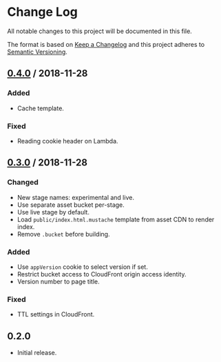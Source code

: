 # Change Log

All notable changes to this project will be documented in this file.

The format is based on [Keep a Changelog](https://keepachangelog.com/)
and this project adheres to [Semantic Versioning](https://semver.org/).

## [0.4.0] / 2018-11-28

### Added

- Cache template.

### Fixed

- Reading cookie header on Lambda.

## [0.3.0] / 2018-11-28

### Changed

- New stage names: experimental and live.
- Use separate asset bucket per-stage.
- Use live stage by default.
- Load `public/index.html.mustache` template from asset CDN to render index.
- Remove `.bucket` before building.

### Added

- Use `appVersion` cookie to select version if set.
- Restrict bucket access to CloudFront origin access identity.
- Version number to page title.

### Fixed

- TTL settings in CloudFront.

## 0.2.0

- Initial release.

[Unreleased]: https://github.com/immutablewebapps/aws-lambda-edge-example/compare/v0.4.0...HEAD
[0.4.0]: https://github.com/immutablewebapps/aws-lambda-edge-example/compare/v0.3.0...v0.4.0
[0.3.0]: https://github.com/immutablewebapps/aws-lambda-edge-example/compare/v0.2.0...v0.3.0
